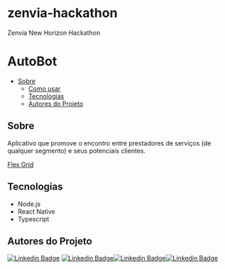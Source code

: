 # zenvia-hackathon
Zenvia New Horizon Hackathon

# AutoBot 

 * [Sobre](#Sobre)
   * [Como usar](#como-usar)
   * [Tecnologias](#Tecnologias)
   * [Autores do Projeto](#Autores-do-Projeto)


## Sobre

Aplicativo que promove o encontro entre prestadores de serviços (de qualquer segmento) e seus potenciais clientes.

[Flex Grid](https://www.youtube.com/watch?v=WH6jIR3P6cQ)


## Tecnologias

* Node.js
* React Native
* Typescript


## Autores do Projeto

[![Linkedin Badge](https://img.shields.io/badge/-Andréa-red?style=flat-square&logo=Linkedin&logoColor=white&link=https://www.linkedin.com/in/andr%C3%A9a-cristina-biavatti-79811a31/)](https://www.linkedin.com/in/andr%C3%A9a-cristina-biavatti-79811a31/) [![Linkedin Badge](https://img.shields.io/badge/-Lucas-blue?style=flat-square&logo=Linkedin&logoColor=white&link=https://www.linkedin.com/in/lucas-silva-b12b281a3/)](https://www.linkedin.com/in/lucas-silva-b12b281a3/)[![Linkedin Badge](https://img.shields.io/badge/-Anderson-green?style=flat-square&logo=Linkedin&logoColor=white&link=https://www.linkedin.com/in/anderson-moura-8117211b3/)](https://www.linkedin.com/in/anderson-moura-8117211b3/)[![Linkedin Badge](https://img.shields.io/badge/-Diego-black?style=flat-square&logo=Linkedin&logoColor=white&link=https://br.linkedin.com/in/diego-ciuldim-bonagurio-a42940196)](https://br.linkedin.com/in/diego-ciuldim-bonagurio-a42940196) 

 





















